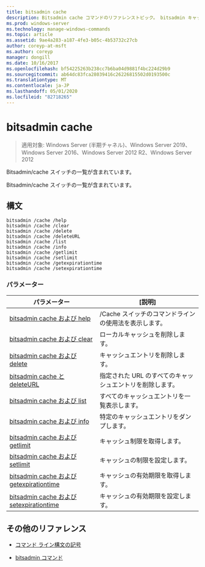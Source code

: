 ```yaml
---
title: bitsadmin cache
description: Bitsadmin cache コマンドのリファレンストピック。 bitsadmin キャッシュスイッチの一覧が含まれています。
ms.prod: windows-server
ms.technology: manage-windows-commands
ms.topic: article
ms.assetid: 9ae4a283-a187-4fe3-b05c-4b53732c27cb
author: coreyp-at-msft
ms.author: coreyp
manager: dongill
ms.date: 10/16/2017
ms.openlocfilehash: bf54225263b238cc7b6ba04d9881f4bc224d29b9
ms.sourcegitcommit: ab64dc83fca28039416c26226815502d0193500c
ms.translationtype: MT
ms.contentlocale: ja-JP
ms.lasthandoff: 05/01/2020
ms.locfileid: "82718265"
---
```

# <a name="bitsadmin-cache"></a>bitsadmin cache

> 適用対象: Windows Server (半期チャネル)、Windows Server 2019、Windows Server 2016、Windows Server 2012 R2、Windows Server 2012

Bitsadmin/cache スイッチの一覧が含まれています。

Bitsadmin/cache スイッチの一覧が含まれています。

## <a name="syntax"></a>構文

```
bitsadmin /cache /help
bitsadmin /cache /clear
bitsadmin /cache /delete
bitsadmin /cache /deleteURL
bitsadmin /cache /list
bitsadmin /cache /info
bitsadmin /cache /getlimit
bitsadmin /cache /setlimit
bitsadmin /cache /getexpirationtime
bitsadmin /cache /setexpirationtime
```

### <a name="parameters"></a>パラメーター

| パラメーター | [説明] |
| -------------- | -------------- |
| [bitsadmin cache および help](bitsadmin-cache-and-help.md) | /Cache スイッチのコマンドラインの使用法を表示します。 |
| [bitsadmin cache および clear](bitsadmin-cache-clear.md) | ローカルキャッシュを削除します。 |
| [bitsadmin cache および delete](bitsadmin-cache-and-delete.md) | キャッシュエントリを削除します。 |
| [bitsadmin cache と deleteURL](bitsadmin-cache-and-deleteurl.md) | 指定された URL のすべてのキャッシュエントリを削除します。 |
| [bitsadmin cache および list](bitsadmin-cache-and-list.md) | すべてのキャッシュエントリを一覧表示します。 |
| [bitsadmin cache および info](bitsadmin-cache-and-info.md) | 特定のキャッシュエントリをダンプします。 |
| [bitsadmin cache および getlimit](bitsadmin-cache-and-getlimit.md) | キャッシュ制限を取得します。 |
| [bitsadmin cache および setlimit](bitsadmin-cache-and-setlimit.md) | キャッシュの制限を設定します。 |
| [bitsadmin cache および getexpirationtime](bitsadmin-cache-and-getexpirationtime.md) | キャッシュの有効期限を取得します。 |
| [bitsadmin cache および setexpirationtime](bitsadmin-cache-and-setexpirationtime.md) | キャッシュの有効期限を設定します。 |

## <a name="additional-references"></a>その他のリファレンス

- [コマンド ライン構文の記号](command-line-syntax-key.md)

- [bitsadmin コマンド](bitsadmin.md)
